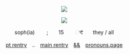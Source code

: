 <div id="header" align="center">
  
<img src="[https://64.media.tumblr.com/d2686b537da6e540ea81697087c92308/9daddf923761f6ec-14/s500x750/da5535c09aa2b17e89e908ec92f0e1eb179da958.gifv](https://files.catbox.moe/etpjsw.gif)"> 

<p align="center"

<p align="center">
<img src="https://files.catbox.moe/uzabc0.png" />
</p>

<div id="header" align="center">


soph(ia)  　　;　　15ㅤ　 ಿ᱖　ㅤthey / all
</p>

[pt rentry](https://rentry.co/fries)　..　[main rentry](https://rentry.co/soph) ⠀&͟&͟⠀ [pronouns.page](https://en.pronouns.page/@qiaoling)
</p>

<p align="center"
